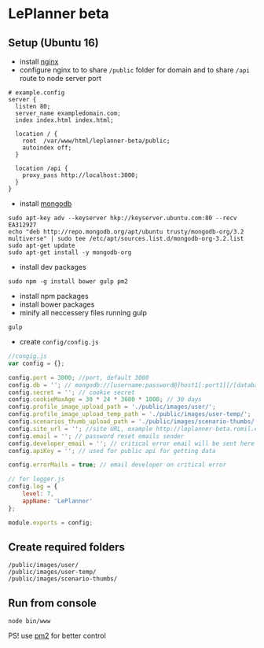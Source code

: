 # LePlanner beta

## Setup (Ubuntu 16)
* install [nginx](http://nginx.org)
* configure nginx to to share `/public` folder for domain and to share `/api` route to node server port
```
# example.config
server {
  listen 80;
  server_name exampledomain.com;
  index index.html index.html;

  location / {
    root  /var/www/html/leplanner-beta/public;
    autoindex off;
  }

  location /api {
    proxy_pass http://localhost:3000;
  }
}
```
* install [mongodb](https://www.mongodb.com/)
```
sudo apt-key adv --keyserver hkp://keyserver.ubuntu.com:80 --recv EA312927
echo "deb http://repo.mongodb.org/apt/ubuntu trusty/mongodb-org/3.2 multiverse" | sudo tee /etc/apt/sources.list.d/mongodb-org-3.2.list
sudo apt-get update
sudo apt-get install -y mongodb-org
```
* install dev packages
```
sudo npm -g install bower gulp pm2
```
* install npm packages
* install bower packages
* minify all neccessery files running gulp
```
gulp
```
* create `config/config.js`
```javascript
//congig.js
var config = {};

config.port = 3000; //port, default 3000
config.db = ''; // mongodb://[username:password@]host1[:port1][/[database][?options]]
config.secret = ''; // cookie secret
config.cookieMaxAge = 30 * 24 * 3600 * 1000; // 30 days
config.profile_image_upload_path = './public/images/user/';
config.profile_image_upload_temp_path = './public/images/user-temp/';
config.scenarios_thumb_upload_path = './public/images/scenario-thumbs/';
config.site_url = ''; //site URL, example http://leplanner-beta.romil.ee
config.email = ''; // password reset emails sender
config.developer_email = ''; // critical error email will be sent here
config.apiKey = ''; // used for public api for getting data

config.errorMails = true; // email developer on critical error

// for logger.js
config.log = {
	level: 7,
	appName: 'LePlanner'
};

module.exports = config;
```

## Create required folders
```
/public/images/user/
/public/images/user-temp/
/public/images/scenario-thumbs/
```

## Run from console
```
node bin/www
```
PS! use [pm2](http://pm2.keymetrics.io) for better control  
